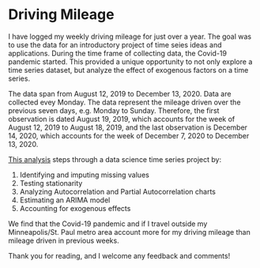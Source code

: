 # Driving Mileage
 
I have logged my weekly driving mileage for just over a year. The goal was to use the data for an introductory project of time seies ideas and applications. During the time frame of collecting data, the Covid-19 pandemic started. This provided a unique opportunity to not only explore a time series dataset, but analyze the effect of exogenous factors on a time series. 

The data span from August 12, 2019 to December 13, 2020. Data are collected evey Monday. The data represent the mileage driven over the previous seven days, e.g. Monday to Sunday. Therefore, the first observation is dated August 19, 2019, which accounts for the week of August 12, 2019 to August 18, 2019, and the last observation is December 14, 2020, which accounts for the week of December 7, 2020 to December 13, 2020. 

[This analysis](https://github.com/Mike-Jarmola/Driving_Mileage/blob/main/Mileage_Analysis.ipynb) steps through a data science time series project by:

1) Identifying and imputing missing values
2) Testing stationarity
3) Analyzing Autocorrelation and Partial Autocorrelation charts
4) Estimating an ARIMA model
5) Accounting for exogenous effects

We find that the Covid-19 pandemic and if I travel outside my Minneapolis/St. Paul metro area account more for my driving mileage than mileage driven in previous weeks. 

Thank you for reading, and I welcome any feedback and comments!

 
 

